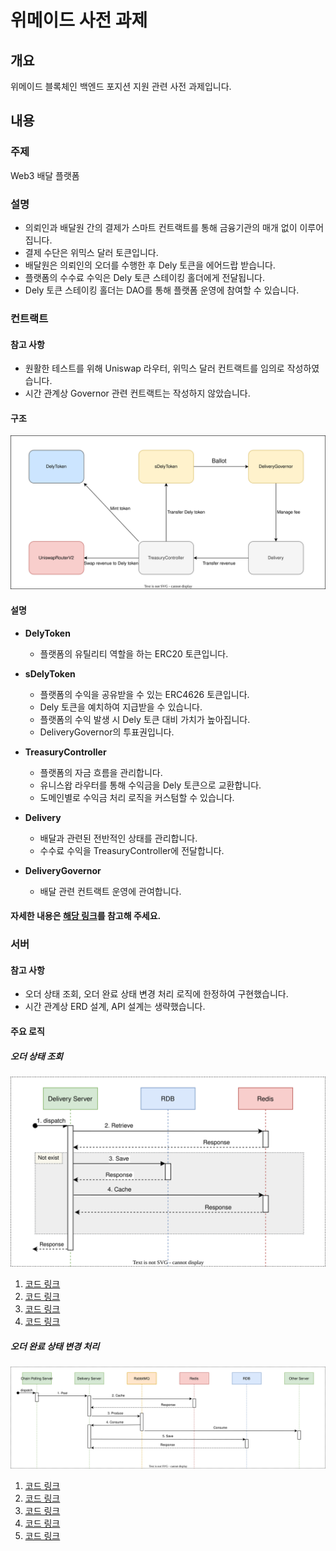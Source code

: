 # 위메이드 사전 과제

## 개요
위메이드 블록체인 백엔드 포지션 지원 관련 사전 과제입니다.

## 내용

### 주제
Web3 배달 플랫폼

### 설명
- 의뢰인과 배달원 간의 결제가 스마트 컨트랙트를 통해 금융기관의 매개 없이 이루어집니다.
- 결제 수단은 위믹스 달러 토큰입니다.
- 배달원은 의뢰인의 오더를 수행한 후 Dely 토큰을 에어드랍 받습니다.
- 플랫폼의 수수료 수익은 Dely 토큰 스테이킹 홀더에게 전달됩니다.
- Dely 토큰 스테이킹 홀더는 DAO를 통해 플랫폼 운영에 참여할 수 있습니다.

### 컨트랙트

#### 참고 사항
- 원활한 테스트를 위해 Uniswap 라우터, 위믹스 달러 컨트랙트를 임의로 작성하였습니다.
- 시간 관계상 Governor 관련 컨트랙트는 작성하지 않았습니다.

#### 구조
![컨트랙트 아키텍처](Delivery_contract_architecture.svg)

#### 설명
- **DelyToken**
  - 플랫폼의 유틸리티 역할을 하는 ERC20 토큰입니다.

- **sDelyToken**
  - 플랫폼의 수익을 공유받을 수 있는 ERC4626 토큰입니다.
  - Dely 토큰을 예치하여 지급받을 수 있습니다.
  - 플랫폼의 수익 발생 시 Dely 토큰 대비 가치가 높아집니다.
  - DeliveryGovernor의 투표권입니다.

- **TreasuryController**
  - 플랫폼의 자금 흐름을 관리합니다.
  - 유니스왑 라우터를 통해 수익금을 Dely 토큰으로 교환합니다.
  - 도메인별로 수익금 처리 로직을 커스텀할 수 있습니다.

- **Delivery**
  - 배달과 관련된 전반적인 상태를 관리합니다.
  - 수수료 수익을 TreasuryController에 전달합니다.

- **DeliveryGovernor**
  - 배달 관련 컨트랙트 운영에 관여합니다.

#### 자세한 내용은 [해당 링크](https://deepwiki.com/dltndn/Wemade-interview-assignment/2-smart-contracts)를 참고해 주세요.

### 서버

#### 참고 사항
- 오더 상태 조회, 오더 완료 상태 변경 처리 로직에 한정하여 구현했습니다.
- 시간 관계상 ERD 설계, API 설계는 생략했습니다.

#### 주요 로직

##### 오더 상태 조회
![오더 상태 조회 시퀀스 다이어그램](Delivery_Server_getOrderStatus_sequence.svg)

1. [코드 링크](https://github.com/dltndn/Wemade-interview-assignment/blob/a60f8c1320338ab7793127c1829760b7983341be/server/src/domains/order/v1/order-v1.controller.ts#L29)
2. [코드 링크](https://github.com/dltndn/Wemade-interview-assignment/blob/a60f8c1320338ab7793127c1829760b7983341be/server/src/domains/order/v1/order-v1.service.ts#L30)
3. [코드 링크](https://github.com/dltndn/Wemade-interview-assignment/blob/a60f8c1320338ab7793127c1829760b7983341be/server/src/domains/order/v1/order-v1.service.ts#L33)
4. [코드 링크](https://github.com/dltndn/Wemade-interview-assignment/blob/a60f8c1320338ab7793127c1829760b7983341be/server/src/domains/order/v1/order-v1.service.ts#L34)

##### 오더 완료 상태 변경 처리
![오더 완료 상태 변경 처리 시퀀스 다이어그램](Delivery_Server_updateCompletedOrder_sequence.svg)

1. [코드 링크](https://github.com/dltndn/Wemade-interview-assignment/blob/a60f8c1320338ab7793127c1829760b7983341be/server/src/domains/polling/v1/polling-v1.controller.ts#L20)
2. [코드 링크](https://github.com/dltndn/Wemade-interview-assignment/blob/a60f8c1320338ab7793127c1829760b7983341be/server/src/domains/polling/v1/polling-v1.service.ts#L44)
3. [코드 링크](https://github.com/dltndn/Wemade-interview-assignment/blob/a60f8c1320338ab7793127c1829760b7983341be/server/src/domains/polling/v1/polling-v1.service.ts#L46)
4. [코드 링크](https://github.com/dltndn/Wemade-interview-assignment/blob/a60f8c1320338ab7793127c1829760b7983341be/server/src/domains/order/v1/order-v1.controller.ts#L34)
5. [코드 링크](https://github.com/dltndn/Wemade-interview-assignment/blob/a60f8c1320338ab7793127c1829760b7983341be/server/src/domains/order/v1/order-v1.service.ts#L50) 